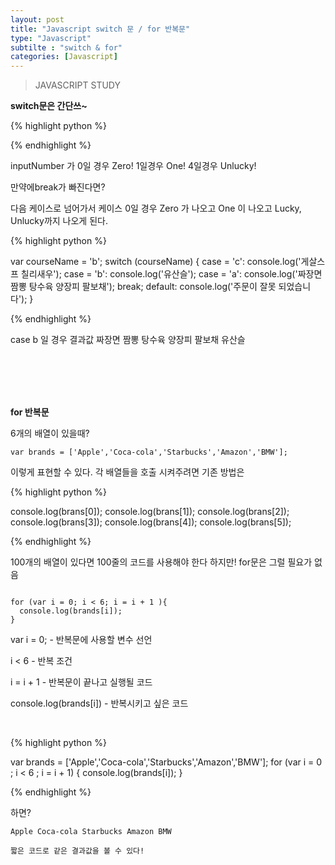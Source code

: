 ```yaml
---
layout: post
title: "Javascript switch 문 / for 반복문"
type: "Javascript"
subtilte : "switch & for"
categories: [Javascript]
---
```

> JAVASCRIPT STUDY

<strong>switch문은 간단쓰~</strong>

{% highlight python %}

<script>
  var inputNumber = window.prompt ('한자리 숫자를 적어주세요.');
  switch (inputNumber) {
    case '0':
      alert('Zero!');
      break;
    case '1':
      alert('one');
      break;
    case '7':
      alert('Lucky~');
      break;
    default:
      alert ('Unlucky!');
      break;
  }
</script>

{% endhighlight %}

<p>inputNumber 가 0일 경우 Zero! 1일경우 One! 4일경우 Unlucky!</p>
<p class="txt_point">만약에break가 빠진다면?</p>
<p>다음 케이스로 넘어가서 케이스 0일 경우 Zero 가 나오고 One 이 나오고 Lucky, Unlucky까지 나오게 된다.</p>

{% highlight python %}

var courseName = 'b';
switch (courseName) {
  case = 'c':
    console.log('게살스프 칠리새우');
  case = 'b':
    console.log('유산슬');
  case = 'a':
    console.log('짜장면 짬뽕 탕수육 양장피 팔보채');
    break;
  default:
    console.log('주문이 잘못 되었습니다');
}

{% endhighlight %}
<p>case b 일 경우 결과값 짜장면 짬뽕 탕수육 양장피 팔보채 유산슬</p>

<br>

<br>

<br>

<br>

<strong>for 반복문</strong>

<p>6개의 배열이 있을때?</p> 

```
var brands = ['Apple','Coca-cola','Starbucks','Amazon','BMW'];
```
<p>이렇게 표현할 수 있다. 각 배열들을 호출 시켜주려면 기존 방법은</p>

{% highlight python %}

console.log(brans[0]);
console.log(brans[1]);
console.log(brans[2]);
console.log(brans[3]);
console.log(brans[4]);
console.log(brans[5]);

{% endhighlight %}

<p>100개의 배열이 있다면 100줄의 코드를 사용해야 한다 하지만! for문은 그럴 필요가 없음</p>

```

for (var i = 0; i < 6; i = i + 1 ){
  console.log(brands[i]);
}

```
<p class="txt_point">var i = 0; - 반복문에 사용할 변수 선언</p>
<p class="txt_point">i < 6 - 반복 조건</p>
<p class="txt_point">i = i + 1 - 반복문이 끝나고 실행될 코드</p>
<p class="txt_point">console.log(brands[i]) - 반복시키고 싶은 코드</p>

<br>

{% highlight python %}

  var brands = ['Apple','Coca-cola','Starbucks','Amazon','BMW'];
    for (var i = 0 ; i < 6 ; i = i + 1) {
      console.log(brands[i]);
  }

{% endhighlight %}

<p>하면?</p>

```
Apple Coca-cola Starbucks Amazon BMW

짧은 코드로 같은 결과값을 볼 수 있다!
```








